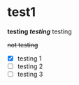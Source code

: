 # test1
**testing _testing_** testing

~~not testing~~

- [x] testing 1
- [ ] testing 2
- [ ] testing 3
